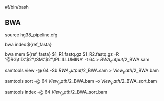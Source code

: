 #!/bin/bash

## BWA
source hg38_pipeline.cfg
	
bwa index ${ref_fasta}
	
bwa mem ${ref_fasta} $1_R1.fastq.gz $1_R2.fastq.gz -R '@RG\tID:'$2'\tSM:'$2'\tPL:ILLUMINA' -t 64 > ${BWA_output}/$2_BWA.sam
	
samtools view -@ 64 -Sb ${BWA_output}/$2_BWA.sam > ${View_path}/$2_BWA.bam
	
samtools sort -@ 64 ${View_path}/$2_BWA.bam -o ${View_path}/$2_BWA_sort.bam
	
samtools index -@ 64 ${View_path}/$2_BWA_sort.bam

